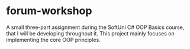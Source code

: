 # forum-workshop
A small three-part assignment during the SoftUni C# OOP Basics course, that I will be developing throughout it. This project mainly focuses on implementing the core OOP principles.
